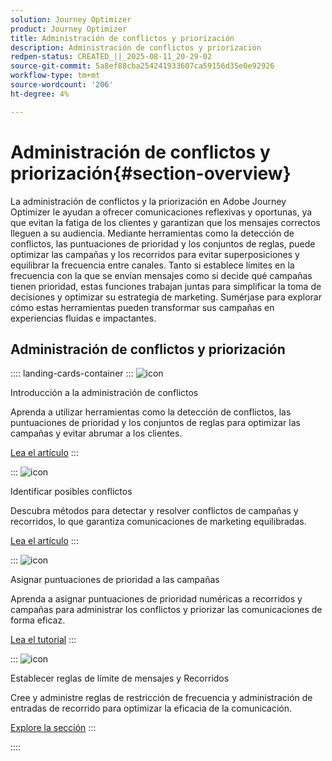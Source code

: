 ```yaml
---
solution: Journey Optimizer
product: Journey Optimizer
title: Administración de conflictos y priorización
description: Administración de conflictos y priorización
redpen-status: CREATED_||_2025-08-11_20-29-02
source-git-commit: 5a8ef88cba254241933607ca59156d35e0e92926
workflow-type: tm+mt
source-wordcount: '206'
ht-degree: 4%

---
```



# Administración de conflictos y priorización{#section-overview}

La administración de conflictos y la priorización en Adobe Journey Optimizer le ayudan a ofrecer comunicaciones reflexivas y oportunas, ya que evitan la fatiga de los clientes y garantizan que los mensajes correctos lleguen a su audiencia. Mediante herramientas como la detección de conflictos, las puntuaciones de prioridad y los conjuntos de reglas, puede optimizar las campañas y los recorridos para evitar superposiciones y equilibrar la frecuencia entre canales. Tanto si establece límites en la frecuencia con la que se envían mensajes como si decide qué campañas tienen prioridad, estas funciones trabajan juntas para simplificar la toma de decisiones y optimizar su estrategia de marketing. Sumérjase para explorar cómo estas herramientas pueden transformar sus campañas en experiencias fluidas e impactantes.

## Administración de conflictos y priorización

:::: landing-cards-container
:::
![icon](https://cdn.experienceleague.adobe.com/icons/circle-play.svg?lang=es)

Introducción a la administración de conflictos

Aprenda a utilizar herramientas como la detección de conflictos, las puntuaciones de prioridad y los conjuntos de reglas para optimizar las campañas y evitar abrumar a los clientes.

[Lea el artículo](../using/conflict-prioritization/gs-conflict-prioritization.md)
:::

:::
![icon](https://cdn.experienceleague.adobe.com/icons/list-check.svg?lang=es)

Identificar posibles conflictos

Descubra métodos para detectar y resolver conflictos de campañas y recorridos, lo que garantiza comunicaciones de marketing equilibradas.

[Lea el artículo](../using/conflict-prioritization/conflicts.md)
:::

:::
![icon](https://cdn.experienceleague.adobe.com/icons/bullseye.svg?lang=es)

Asignar puntuaciones de prioridad a las campañas

Aprenda a asignar puntuaciones de prioridad numéricas a recorridos y campañas para administrar los conflictos y priorizar las comunicaciones de forma eficaz.

[Lea el tutorial](../using/conflict-prioritization/priority-scores.md)
:::

:::
![icon](https://cdn.experienceleague.adobe.com/icons/gear.svg?lang=es)

Establecer reglas de límite de mensajes y Recorridos

Cree y administre reglas de restricción de frecuencia y administración de entradas de recorrido para optimizar la eficacia de la comunicación.

[Explore la sección](capping-rules-landing-page.md)
:::

::::
